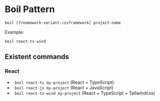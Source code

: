 # Boil Pattern

```
boil [freamework-variant-cssframework] project-name
```

Example:

```
boil react-ts-wind
```

## Existent commands

### React

- ``` boil react-ts my-project``` (React + TypeScript)
- ``` boil react-js my-project``` (React + JavaScript)
- ``` boil react-ts-wind my-project``` (React + TypeScript + Tailwindcss)
